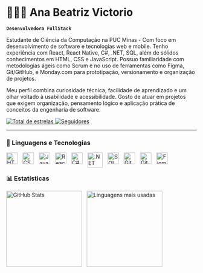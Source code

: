 
# 👩🏻‍💻 Ana Beatriz Victorio

**`Desenvolvedora FullStack`**

Estudante de Ciência da Computação na PUC Minas - Com foco em desenvolvimento de software e tecnologias web e mobile. Tenho experiência com React, React Native, C#, .NET, SQL, além de sólidos conhecimentos em HTML, CSS e JavaScript. Possuo familiaridade com metodologias ágeis como Scrum e no uso de ferramentas como Figma, Git/GitHub, e Monday.com para prototipação, versionamento e organização de projetos.

Meu perfil combina curiosidade técnica, facilidade de aprendizado e um olhar voltado à usabilidade e acessibilidade. Gosto de atuar em projetos que exigem organização, pensamento lógico e aplicação prática de conceitos da engenharia de software. 

<p align="left">
    <a href="https://github.com/AnaBeatrizVictorio?tab=repositories&sort=stargazers">
    <img 
        alt="Total de estrelas" 
        title="Total de estrelas GitHub" 
        src="https://custom-icon-badges.demolab.com/github/stars/AnaBeatrizVictorio?color=55960c&style=for-the-badge&labelColor=488207&logo=star&label=estrelas"
    />
</a>

  <a href="https://github.com/AnaBeatrizVictorio?tab=followers">
    <img 
        alt="Seguidores" 
        title="Me siga no GitHub" 
        src="https://custom-icon-badges.demolab.com/github/followers/AnaBeatrizVictorio?color=236ad3&labelColor=1155ba&style=for-the-badge&logo=github&label=Seguidores&logoColor=white"
    />
</a>

</p>

---

### 🤖 Linguagens e Tecnologias

<img align="left" alt="HTML" title="HTML" width="30px" style="padding-right: 10px;" src="https://cdn.jsdelivr.net/gh/devicons/devicon/icons/html5/html5-original.svg" />
<img align="left" alt="CSS" title="CSS" width="30px" style="padding-right: 10px;" src="https://cdn.jsdelivr.net/gh/devicons/devicon/icons/css3/css3-original.svg" />
<img align="left" alt="JavaScript" title="JavaScript" width="30px" style="padding-right: 10px;" src="https://cdn.jsdelivr.net/gh/devicons/devicon/icons/javascript/javascript-original.svg" />
<img align="left" alt="React Native" title="React Native" width="30px" style="padding-right: 10px;" src="https://cdn.jsdelivr.net/gh/devicons/devicon/icons/react/react-original.svg" />
<img align="left" alt="C#" title="C#" width="30px" style="padding-right: 10px;" src="https://cdn.jsdelivr.net/gh/devicons/devicon/icons/csharp/csharp-original.svg" />
<img align="left" alt=".NET" title=".NET" width="40px" style="padding-right: 10px;" src="https://cdn.jsdelivr.net/gh/devicons/devicon/icons/dot-net/dot-net-plain-wordmark.svg" />
<img align="left" alt="SQL" title="SQL" width="30px" style="padding-right: 10px;" src="https://cdn.jsdelivr.net/gh/devicons/devicon/icons/mysql/mysql-original.svg" />
<img align="left" alt="Git" title="Git" width="30px" style="padding-right: 10px;" src="https://cdn.jsdelivr.net/gh/devicons/devicon/icons/git/git-original.svg" />
<img align="left" alt="GitHub" title="GitHub" width="30px" style="padding-right: 10px;" src="https://cdn.jsdelivr.net/gh/devicons/devicon/icons/github/github-original.svg" />
<img align="left" alt="Figma" title="Figma" width="30px" style="padding-right: 10px;" src="https://cdn.jsdelivr.net/gh/devicons/devicon/icons/figma/figma-original.svg" />
<br/><br/>


### 📊 Estatísticas

<p>
  <img 
    align="left" 
    alt="GitHub Stats" 
    height="200" 
    style="padding-right: 10px;" 
    src="https://github-readme-stats.vercel.app/api?username=AnaBeatrizVictorio&show_icons=true&theme=tokyonight&include_all_commits=true&locale=pt-br"
  />

  <img 
    align="left" 
    alt="Linguagens mais usadas" 
    height="200" 
    src="https://github-readme-stats.vercel.app/api/top-langs/?username=AnaBeatrizVictorio&theme=tokyonight&layout=compact&custom_title=Tecnologias&langs_count=9"
  />
</p>

